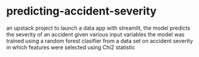 # predicting-accident-severity
an upstack project to launch a data app with streamlit, the model predicts the severity of an accident given various input variables
the model was trained using a random forest clasifier from a data set on accident severity in which features were selected using Chi2 statistic
